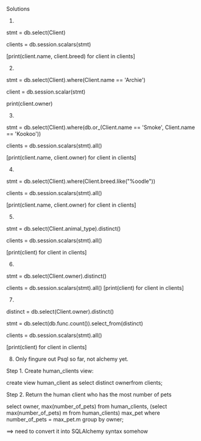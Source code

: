 Solutions

1. 
stmt = db.select(Client) 

clients = db.session.scalars(stmt) 

[print(client.name, client.breed) for client in clients]



2.
stmt = db.select(Client).where(Client.name == 'Archie') 

client = db.session.scalar(stmt) 

print(client.owner)



3.
stmt = db.select(Client).where(db.or_(Client.name == 'Smoke', Client.name == 'Kookoo')) 

clients = db.session.scalars(stmt).all() 

[print(client.name, client.owner) for client in clients]



4.
stmt = db.select(Client).where(Client.breed.like("%oodle")) 

clients = db.session.scalars(stmt).all() 

[print(client.name, client.owner) for client in clients]

5.
stmt = db.select(Client.animal_type).distinct() 

clients = db.session.scalars(stmt).all()

[print(client) for client in clients]

6.
stmt = db.select(Client.owner).distinct() 

clients = db.session.scalars(stmt).all() 
[print(client) for client in clients]

7. 
distinct = db.select(Client.owner).distinct()

stmt = db.select(db.func.count()).select_from(distinct) 

clients = db.session.scalars(stmt).all() 

[print(client) for client in clients]


8. Only fingure out Psql so far, not alchemy yet. 
   
Step 1. Create human_clients view: 

create view human_client as select distinct ownerfrom clients; 

Step 2. Return the human client who has the most number of pets

select owner, max(number_of_pets) from human_clients, (select max(number_of_pets) m from human_clients) max_pet where number_of_pets = max_pet.m group by owner;

==> need to convert it into SQLAlchemy syntax somehow

